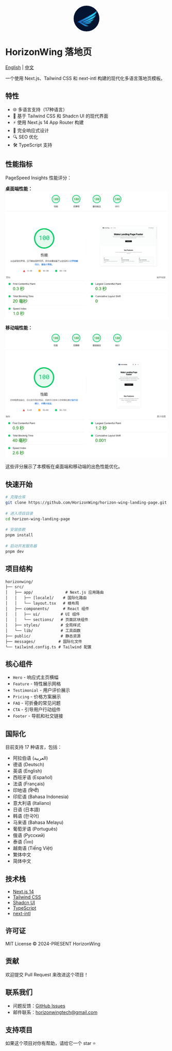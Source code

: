 <p align="center">
  <img src="public/logo.png" alt="HorizonWing Logo" width="80" height="80" style="border-radius: 50%;" />
</p>

# HorizonWing 落地页

[English](./README.md) | [中文](./README.zh.md)

一个使用 Next.js、Tailwind CSS 和 next-intl 构建的现代化多语言落地页模板。

## 特性

- 🌐 多语言支持（17种语言）
- 🎨 基于 Tailwind CSS 和 Shadcn UI 的现代界面
- ⚡ 使用 Next.js 14 App Router 构建
- 📱 完全响应式设计
- 🔍 SEO 优化
- 🛠 TypeScript 支持

## 性能指标

PageSpeed Insights 性能评分：

**桌面端性能：**
![桌面端性能](docs/1.png)

**移动端性能：**
![移动端性能](docs/2.png)

这些评分展示了本模板在桌面端和移动端的出色性能优化。

## 快速开始

```bash
# 克隆仓库
git clone https://github.com/HorizonWing/horizon-wing-landing-page.git

# 进入项目目录
cd horizon-wing-landing-page

# 安装依赖
pnpm install

# 启动开发服务器
pnpm dev
```

## 项目结构

```shell
horizonwing/
├── src/
│   ├── app/              # Next.js 应用路由
│   │   ├── [locale]/    # 国际化路由
│   │   └── layout.tsx   # 根布局
│   ├── components/      # React 组件
│   │   ├── ui/         # UI 组件
│   │   └── sections/   # 页面区块组件
│   ├── styles/         # 全局样式
│   └── lib/            # 工具函数
├── public/             # 静态资源
├── messages/          # 国际化文件
└── tailwind.config.ts # Tailwind 配置
```

## 核心组件

- `Hero` - 响应式主页横幅
- `Feature` - 特性展示网格
- `Testimonial` - 用户评价展示
- `Pricing` - 价格方案展示
- `FAQ` - 可折叠的常见问题
- `CTA` - 引导用户行动组件
- `Footer` - 导航和社交链接

## 国际化

目前支持 17 种语言，包括：
- 阿拉伯语 (العربية)
- 德语 (Deutsch)
- 英语 (English)
- 西班牙语 (Español)
- 法语 (Français)
- 印地语 (हिन्दी)
- 印尼语 (Bahasa Indonesia)
- 意大利语 (Italiano)
- 日语 (日本語)
- 韩语 (한국어)
- 马来语 (Bahasa Melayu)
- 葡萄牙语 (Português)
- 俄语 (Русский)
- 泰语 (ไทย)
- 越南语 (Tiếng Việt)
- 繁体中文
- 简体中文

## 技术栈

- [Next.js 14](https://nextjs.org/)
- [Tailwind CSS](https://tailwindcss.com/)
- [Shadcn UI](https://ui.shadcn.com/)
- [TypeScript](https://www.typescriptlang.org/)
- [next-intl](https://next-intl-docs.vercel.app/)

## 许可证

MIT License © 2024-PRESENT HorizonWing

## 贡献

欢迎提交 Pull Request 来改进这个项目！

## 联系我们

- 问题反馈：[GitHub Issues](https://github.com/HorizonWing/horizon-wing-landing-page/issues)
- 邮件联系：horizonwingtech@gmail.com

## 支持项目

如果这个项目对你有帮助，请给它一个 star ⭐️
